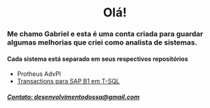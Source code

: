 <h1><center>Olá!</center></h1>

<h3>Me chamo Gabriel e esta é uma conta criada para guardar algumas melhorias que criei como analista de sistemas.</h3>
<h4>Cada sistema está separado em seus respectivos repositórios</h4>

<ul>
  <li>Protheus AdvPl <a href="https://github.com/desenvdossa/protheus_advpl"></li>
  <li>Transactions para SAP B1 em T-SQL <a href="https://github.com/desenvdossa/SAP-Transactions"> </li>
  
</ul>

<h5>Contato: desenvolvimentodossa@gmail.com</h5>
